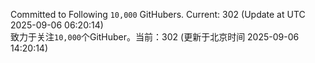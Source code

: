 Committed to Following `10,000` GitHubers. Current: <!-- FOLLOWING_COUNT -->302<!-- FOLLOWING_COUNT --> (Update at UTC <!-- LAST_UPDATED -->2025-09-06 06:20:14<!-- LAST_UPDATED -->)<br>
致力于关注`10,000`个GitHuber。当前：<!-- FOLLOWING_COUNT -->302<!-- FOLLOWING_COUNT --> (更新于北京时间 <!-- LAST_UPDATED_CST -->2025-09-06 14:20:14<!-- LAST_UPDATED_CST -->)
